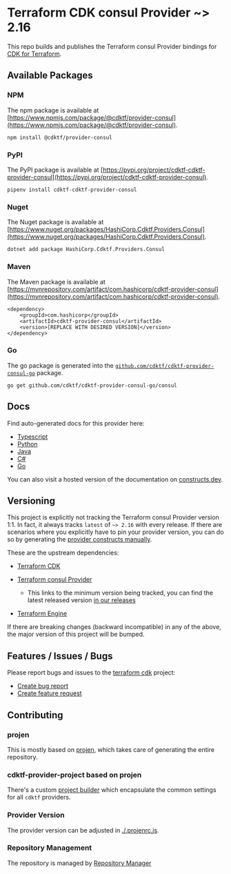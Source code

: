 # Terraform CDK consul Provider ~> 2.16

This repo builds and publishes the Terraform consul Provider bindings for [CDK for Terraform](https://cdk.tf).

## Available Packages

### NPM

The npm package is available at [https://www.npmjs.com/package/@cdktf/provider-consul](https://www.npmjs.com/package/@cdktf/provider-consul).

`npm install @cdktf/provider-consul`

### PyPI

The PyPI package is available at [https://pypi.org/project/cdktf-cdktf-provider-consul](https://pypi.org/project/cdktf-cdktf-provider-consul).

`pipenv install cdktf-cdktf-provider-consul`

### Nuget

The Nuget package is available at [https://www.nuget.org/packages/HashiCorp.Cdktf.Providers.Consul](https://www.nuget.org/packages/HashiCorp.Cdktf.Providers.Consul).

`dotnet add package HashiCorp.Cdktf.Providers.Consul`

### Maven

The Maven package is available at [https://mvnrepository.com/artifact/com.hashicorp/cdktf-provider-consul](https://mvnrepository.com/artifact/com.hashicorp/cdktf-provider-consul).

```
<dependency>
    <groupId>com.hashicorp</groupId>
    <artifactId>cdktf-provider-consul</artifactId>
    <version>[REPLACE WITH DESIRED VERSION]</version>
</dependency>
```

### Go

The go package is generated into the [`github.com/cdktf/cdktf-provider-consul-go`](https://github.com/cdktf/cdktf-provider-consul-go) package.

`go get github.com/cdktf/cdktf-provider-consul-go/consul`

## Docs

Find auto-generated docs for this provider here:

* [Typescript](./docs/API.typescript.md)
* [Python](./docs/API.python.md)
* [Java](./docs/API.java.md)
* [C#](./docs/API.csharp.md)
* [Go](./docs/API.go.md)

You can also visit a hosted version of the documentation on [constructs.dev](https://constructs.dev/packages/@cdktf/provider-consul).

## Versioning

This project is explicitly not tracking the Terraform consul Provider version 1:1. In fact, it always tracks `latest` of `~> 2.16` with every release. If there are scenarios where you explicitly have to pin your provider version, you can do so by generating the [provider constructs manually](https://cdk.tf/imports).

These are the upstream dependencies:

* [Terraform CDK](https://cdk.tf)
* [Terraform consul Provider](https://registry.terraform.io/providers/hashicorp/consul/2.16.0)

  * This links to the minimum version being tracked, you can find the latest released version [in our releases](https://github.com/cdktf/cdktf-provider-consul/releases)
* [Terraform Engine](https://terraform.io)

If there are breaking changes (backward incompatible) in any of the above, the major version of this project will be bumped.

## Features / Issues / Bugs

Please report bugs and issues to the [terraform cdk](https://cdk.tf) project:

* [Create bug report](https://cdk.tf/bug)
* [Create feature request](https://cdk.tf/feature)

## Contributing

### projen

This is mostly based on [projen](https://github.com/eladb/projen), which takes care of generating the entire repository.

### cdktf-provider-project based on projen

There's a custom [project builder](https://github.com/hashicorp/cdktf-provider-project) which encapsulate the common settings for all `cdktf` providers.

### Provider Version

The provider version can be adjusted in [./.projenrc.js](./.projenrc.js).

### Repository Management

The repository is managed by [Repository Manager](https://github.com/hashicorp/cdktf-repository-manager/)
